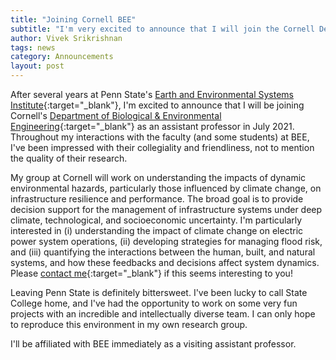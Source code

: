 ```yaml
---
title: "Joining Cornell BEE"
subtitle: "I'm very excited to announce that I will join the Cornell Department of Biological & Environmental Engineering in July 2021"
author: Vivek Srikrishnan
tags: news
category: Announcements
layout: post
---
```


After several years at Penn State's [Earth and Environmental Systems Institute](https://eesi.psu.edu){:target="_blank"}, I'm excited to announce that I will be joining Cornell's [Department of Biological & Environmental Engineering](https://bee.cals.cornell.edu){:target="_blank"} as an assistant professor in July 2021. Throughout my interactions with the faculty (and some students) at BEE, I've been impressed with their collegiality and friendliness, not to mention the quality of their research.

My group at Cornell will work on understanding the impacts of dynamic environmental hazards, particularly those influenced by climate change, on infrastructure resilience and performance. The broad goal is to provide decision support for the management of infrastructure systems under deep climate, technological, and socioeconomic uncertainty. I'm particularly interested in (i) understanding the impact of climate change on electric power system operations, (ii) developing strategies for managing flood risk, and (iii) quantifying the interactions between the human, built, and natural systems, and how these feedbacks and decisions affect system dynamics. Please [contact me](/contact){:target="_blank"} if this seems interesting to you!

Leaving Penn State is definitely bittersweet. I've been lucky to call State College home, and I've had the opportunity to work on some very fun projects with an incredible and intellectually diverse team. I can only hope to reproduce this environment in my own research group.

I'll be affiliated with BEE immediately as a visiting assistant professor.
